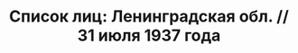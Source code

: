 ---
title: 'Список лиц: Ленинградская обл. // 31 июля 1937 года'
description: РГАСПИ, ф.17, оп.171, дело 410, лист 144
images:
- /disk/pictures/v02/17-171-410-144.jpg
- /disk/pictures/v02/17-171-410-145.jpg
- /disk/pictures/v02/17-171-410-146.jpg
- /disk/pictures/v02/17-171-410-147.jpg
- /disk/pictures/v02/17-171-410-148.jpg
---